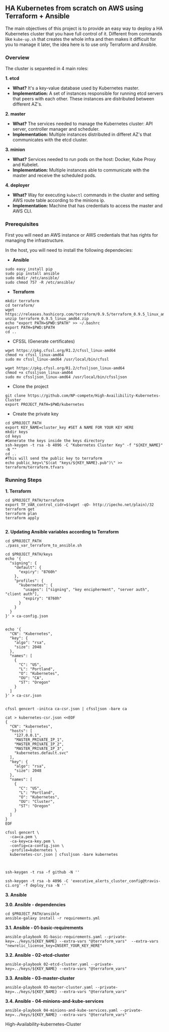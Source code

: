## HA Kubernetes from scratch on AWS using Terraform + Ansible

The main objectives of this project is to provide an easy way to deploy a HA Kubernetes cluster that you have full control of it. Different from commands like `kube-up.sh` that creates the whole infra and then makes it difficult for you to manage it later, the idea here is to use only Terraform and Ansible.


### Overview

The cluster is separeted in 4 main roles:

**1. etcd**
 - **What?** It's a key-value database used by Kubernetes master.
 - **Implementation:** A set of instances responsible for running etcd servers that peers with each other. These instances are distributed between different AZ's.

**2. master**
 - **What?** The services needed to manage the Kubernetes cluster: API server, controller manager and scheduler.
 - **Implementation:** Multiple instances distributed in differet AZ's that communicates with the etcd cluster.

**3. minion**
 - **What?** Services needed to run pods on the host: Docker, Kube Proxy and Kubelet.
 - **Implementation:** Multiple instances able to communicate with the master and receive the scheduled pods.

**4. deployer**
 - **What?** Way for executing `kubectl` commands in the cluster and setting AWS route table according to the minions ip.
 - **Implementation:** Machine that has credentials to access the master and AWS CLI.

### Prerequisites

First you will need an AWS instance or AWS credentials that has rights for managing the infrastructure.

In the host, you will need to install the following dependecies:

- **Ansible**

```shell
sudo easy_install pip
sudo pip install ansible
sudo mkdir /etc/ansible/
sudo chmod 757 -R /etc/ansible/
```




- **Terraform**


```shell
mkdir terraform
cd terraform/
wget https://releases.hashicorp.com/terraform/0.9.5/terraform_0.9.5_linux_amd64.zip
unzip terraform_0.9.5_linux_amd64.zip
echo "export PATH=$PWD:$PATH" >> ~/.bashrc
export PATH=$PWD:$PATH
cd ..

```


- CFSSL (Generate certificates)

```shell
wget https://pkg.cfssl.org/R1.2/cfssl_linux-amd64
chmod +x cfssl_linux-amd64
sudo mv cfssl_linux-amd64 /usr/local/bin/cfssl

wget https://pkg.cfssl.org/R1.2/cfssljson_linux-amd64
chmod +x cfssljson_linux-amd64
sudo mv cfssljson_linux-amd64 /usr/local/bin/cfssljson

```


- Clone the project
```shell
git clone https://github.com/NP-compete/High-Availibility-Kubernetes-Cluster
export PROJECT_PATH=$PWD/kubernetes

```

- Create the private key  

```shell
cd $PROJECT_PATH
export KEY_NAME=cluster_key #SET A NAME FOR YOUR KEY HERE
mkdir keys
cd keys
#Generate the keys inside the keys directory
ssh-keygen -t rsa -b 4096 -C "Kubernetes Cluster Key" -f "${KEY_NAME}" -N ""
cd ..
#This will send the public key to terraform
echo public_key=\"$(cat "keys/${KEY_NAME}.pub")\" >> terraform/terraform.tfvars

```

### Running Steps


**1. Terraform**

```shell
cd $PROJECT_PATH/terraform
export TF_VAR_control_cidr=$(wget -qO- http://ipecho.net/plain)/32
terraform get
terraform plan
terraform apply


```
**2. Updating Ansible variables according to Terraform**

```shell
cd $PROJECT_PATH
./pass_var_terraform_to_ansible.sh

```

```shell
cd $PROJECT_PATH/keys
echo '{
  "signing": {
    "default": {
      "expiry": "8760h"
    },
    "profiles": {
      "kubernetes": {
        "usages": ["signing", "key encipherment", "server auth", "client auth"],
        "expiry": "8760h"
      }
    }
  }
}' > ca-config.json


echo '{
  "CN": "Kubernetes",
  "key": {
    "algo": "rsa",
    "size": 2048
  },
  "names": [
    {
      "C": "US",
      "L": "Portland",
      "O": "Kubernetes",
      "OU": "CA",
      "ST": "Oregon"
    }
  ]
}' > ca-csr.json


cfssl gencert -initca ca-csr.json | cfssljson -bare ca

cat > kubernetes-csr.json <<EOF
{
  "CN": "kubernetes",
  "hosts": [
    "127.0.0.1",
    "MASTER_PRIVATE_IP_1",
    "MASTER_PRIVATE_IP_2",
    "MASTER_PRIVATE_IP_3",
    "kubernetes.default.svc"
  ],
  "key": {
    "algo": "rsa",
    "size": 2048
  },
  "names": [
    {
      "C": "US",
      "L": "Portland",
      "O": "Kubernetes",
      "OU": "Cluster",
      "ST": "Oregon"
    }
  ]
}
EOF

cfssl gencert \
  -ca=ca.pem \
  -ca-key=ca-key.pem \
  -config=ca-config.json \
  -profile=kubernetes \
  kubernetes-csr.json | cfssljson -bare kubernetes



ssh-keygen -t rsa -f github -N ''

ssh-keygen -t rsa -b 4096 -C 'executive_alerts_cluster_config@travis-ci.org' -f deploy_rsa -N ''

```



**3. Ansible**


**3.0. Ansible - dependencies**

```shell
cd $PROJECT_PATH/ansible
ansible-galaxy install -r requirements.yml

```


**3.1. Ansible - 01-basic-requirements**


```shell
ansible-playbook 01-basic-requirements.yaml --private-key=../keys/${KEY_NAME} --extra-vars "@terraform_vars"  --extra-vars "newrelic_license_key=INSERT_YOUR_KEY_HERE"

```

**3.2. Ansible - 02-etcd-cluster**

```shell
ansible-playbook 02-etcd-cluster.yaml --private-key=../keys/${KEY_NAME} --extra-vars "@terraform_vars"

```

**3.3. Ansible - 03-master-cluster**

```shell
ansible-playbook 03-master-cluster.yaml --private-key=../keys/${KEY_NAME} --extra-vars "@terraform_vars"

```

**3.4. Ansible - 04-minions-and-kube-services**

```shell
ansible-playbook 04-minions-and-kube-services.yaml --private-key=../keys/${KEY_NAME} --extra-vars "@terraform_vars"

```

High-Availability-kubernetes-Cluster
